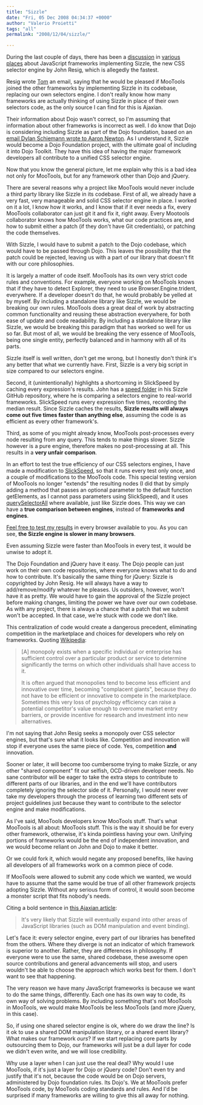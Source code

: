 ```yaml
---
title: "Sizzle"
date: "Fri, 05 Dec 2008 04:34:37 +0000"
author: "Valerio Proietti"
tags: "all"
permalink: "2008/12/04/sizzle/"

---
```

During the last couple of days, there has been a <a href="http://ajaxian.com/archives/a-great-example-of-sharing-sizzle-engine-in-dojo-foundation">discussion</a> in <a href="http://www.clientcide.com/industry-news/sizzle-power-in-mootools/
">various places</a> about JavaScript frameworks implementing Sizzle, the new CSS selector engine by John Resig, which is allegedly the fastest.

Resig wrote <a href="http://tomocchino.com">Tom</a> an email, saying that he would be pleased if MooTools joined the other frameworks by implementing Sizzle in its codebase, replacing our own selectors engine. I don't really know how many frameworks are actually thinking of using Sizzle in place of their own selectors code, as the only source I can find for this is Ajaxian.

Their information about Dojo wasn't correct, so I'm assuming that information about other frameworks is incorrect as well. I do know that Dojo is considering including Sizzle as part of the Dojo foundation, based on an <a href="http://www.clientcide.com/best-practices/dojos-dylan-schiemann-and-jquerys-john-resig-on-my-sizzle-post/
">email Dylan Schiemann wrote to Aaron Newton</a>. As I understand it, Sizzle would become a Dojo Foundation project, with the ultimate goal of including it into Dojo Toolkit. They have this idea of having the major framework developers all contribute to a unified CSS selector engine.

Now that you know the general picture, let me explain why this is a bad idea not only for MooTools, but for any framework other than Dojo and jQuery.

<!--more-->

There are several reasons why a project like MooTools would never include a third party library like Sizzle in its codebase. First of all, we already have a very fast, very manageable and solid CSS selector engine in place. I worked on it a lot, I know how it works, and I know that if it ever needs a fix, every MooTools collaborator can just git it and fix it, right away. Every Mootools collaborator knows how MooTools works, what our code practices are, and how to submit either a patch (if they don't have Git credentials), or patching the code themselves.

With Sizzle, I would have to submit a patch to the Dojo codebase, which would have to be passed through Dojo.  This leaves the possibility that the patch could be rejected, leaving us with a part of our library that doesn't fit with our core philosophies.

It is largely a matter of code itself. MooTools has its own very strict code rules and conventions. For example, everyone working on MooTools knows that if they have to detect Explorer, they need to use Browser.Engine.trident, everywhere. If a developer doesn't do that, he would probably be yelled at by myself. By including a standalone library like Sizzle, we would be breaking our own rules. MooTools does a great deal of work by abstracting common functionality and reusing these abstraction everywhere, for both ease of update and code readability. By including a standalone library like Sizzle, we would be breaking this paradigm that has worked so well for us so far. But most of all, we would be breaking the very essence of MooTools, being one single entity, perfectly balanced and in harmony with all of its parts.

Sizzle itself is well written, don't get me wrong, but I honestly don't think it's any better that what we currently have. First, Sizzle is a very big script in size compared to our selectors engine.

Second, it (unintentionally) highlights a shortcoming in SlickSpeed by caching every expression's results. John has a <a href="http://github.com/jeresig/sizzle/tree/master/speed">speed folder</a> in his Sizzle GitHub repository, where he is comparing a selectors engine to real-world frameworks. SlickSpeed runs every expression five times, recording the median result. Since Sizzle caches the results, <strong>Sizzle results will always come out five times faster than anything else</strong>, assuming the code is as efficient as every other framework's.

Third, as some of you might already know, MooTools post-processes every node resulting from any query. This tends to make things slower. Sizzle however is a pure engine, therefore makes no post-processing at all. This results in a <strong>very unfair comparison</strong>.

In an effort to test the true efficiency of our CSS selectors engines, I have made a modification to <a href="http://code.google.com/p/slickspeed">SlickSpeed</a>, so that it runs every test only once, and a couple of modifications to the MooTools code. This special testing version of MooTools no longer "extends" the resulting nodes (I did that by simply adding a method that passes an optional parameter to the default function getElements, as I cannot pass parameters using SlickSpeed), and it uses <a href="http://webkit.org/blog/156/queryselector-and-queryselectorall/">querySelectorAll</a> where available, just like Sizzle does. This way we can have a <strong>true comparison between engines</strong>, instead of <strong>frameworks and engines</strong>.

<a href="http://mootools.net/mootools_vs_sizzle">Feel free to test my results</a> in every browser available to you. As you can see, <strong>the Sizzle engine is slower in many browsers</strong>.

Even assuming Sizzle were faster than MooTools in every test, it would be unwise to adopt it.

The Dojo Foundation and jQuery have it easy. The Dojo people can just work on their own code repositories, where everyone knows what to do and how to contribute. It's basically the same thing for jQuery: Sizzle is copyrighted by John Resig.  He will always have a way to add/remove/modify whatever he pleases. Us outsiders, however, won't have it as pretty. We would have to gain the approval of the Sizzle project before making changes, limiting the power we have over our own codebase. As with any project, there is always a chance that a patch that we submit won't be accepted. In that case, we're stuck with code we don't like.

This centralization of code would create a dangerous precedent, eliminating competition in the marketplace and choices for developers who rely on frameworks. Quoting <a href="http://en.wikipedia.org/wiki/Monopoly">Wikipedia</a>:

<blockquote>

<p>[A] monopoly exists when a specific individual or enterprise has sufficient control over a particular product or service to determine significantly the terms on which other individuals shall have access to it.</p>

<p>It is often argued that monopolies tend to become less efficient and innovative over time, becoming "complacent giants", because they do not have to be efficient or innovative to compete in the marketplace. Sometimes this very loss of psychology efficiency can raise a potential competitor's value enough to overcome market entry barriers, or provide incentive for research and investment into new alternatives.</p>
</blockquote>

I'm not saying that John Resig seeks a monopoly over CSS selector engines, but that's sure what it looks like. Competition and innovation will stop if everyone uses the same piece of code. Yes, competition <strong>and</strong> innovation.

Sooner or later, it will become too cumbersome trying to make Sizzle, or any other "shared component" fit our selfish, OCD-driven developer needs. No sane contributor will be eager to take the extra steps to contribute to different parts of our libraries, and in the end we'll have contributors completely ignoring the selector side of it. Personally, I would never ever take my developers through the process of learning two different sets of project guidelines just because they want to contribute to the selector engine and make modifications.

As I've said, MooTools developers know MooTools stuff.  That's what MooTools is all about: MooTools stuff. This is the way it should be for every other framework, otherwise, it's kinda pointless having your own. Unifying portions of frameworks would be the end of independent innovation, and we would become reliant on John and Dojo to make it better.

Or we could fork it, which would negate any proposed benefits, like having all developers of all frameworks work on a common piece of code.

If MooTools were allowed to submit any code which we wanted, we would have to assume that the same would be true of all other framework projects adopting Sizzle.  Without any serious form of control, it would soon become a monster script that fits nobody's needs.

Citing a bold sentence in <a href="http://ajaxian.com/archives/a-great-example-of-sharing-sizzle-engine-in-dojo-foundation">this Ajaxian article</a>:

<blockquote>It's very likely that Sizzle will eventually expand into other areas of JavaScript libraries (such as DOM manipulation and event binding).</blockquote>

Let's face it: every selector engine, every part of our libraries has benefited from the others.  Where they diverge is not an indicator of which framework is superior to another.  Rather, they are differences in philosophy.  If everyone were to use the same, shared codebase, these awesome open source contributions and general advancements will stop, and users wouldn't be able to choose the approach which works best for them. I don't want to see that happening.

The very reason we have many JavaScript frameworks is because we want to do the same things, differently. Each one has its own way to code, its own way of solving problems. By including something that's not MooTools in MooTools, we would make MooTools be less MooTools (and more jQuery, in this case).

So, if using one shared selector engine is ok, where do we draw the line? Is it ok to use a shared DOM manipulation library, or a shared event library? What makes our framework <i>ours</i>? If we start replacing core parts by outsourcing them to Dojo, our frameworks will just be a dull layer for code we didn't even write, and we will lose credibility.

Why use a layer when I can just use the real deal? Why would I use MooTools, if it's just a layer for Dojo or jQuery code? Don't even try and justify that it's not, because the code would be on Dojo servers, administered by Dojo foundation rules. Its Dojo's. We at MooTools prefer MooTools code, by MooTools coding standards and rules. And I'd be surprised if many frameworks are willing to give this all away for nothing.